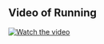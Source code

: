 ## Video of Running

[![Watch the video](https://i.imgur.com/vKb2F1B.png)](https://youtu.be/Fny_iFBae4c)
